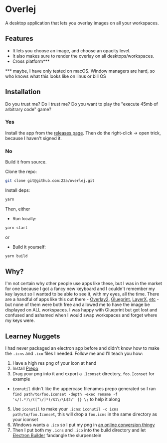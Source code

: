 # Overlej

A desktop application that lets you overlay images on all your workspaces.

## Features
* It lets you choose an image, and choose an opacity level.
* It also makes sure to render the overlay on all desktops/workspaces.
* Cross platform***

*** maybe, I have only tested on macOS. Window managers are hard, so who knows what this looks like on linus or bill OS

## Installation
Do you trust me? Do I trust me? Do you want to play the "execute 45mb of arbitrary code" game?

### Yes
Install the app from the [releases page](https://github.com/22a/overlej/releases).
Then do the right-click -> open trick, because I haven't signed it.

### No
Build it from source.

Clone the repo:
```bash
git clone git@github.com:22a/overlej.git
```

Install deps:
```bash
yarn
```

Then, either

* Run locally:
```bash
yarn start
```

or

* Build it yourself:
```bash
yarn build
```

## Why?
I'm not certain why other people use apps like these, but I was in the market for one because I got a fancy new keyboard and I couldn't remember my key layout so I wanted to be able to see it, with my eyes, all the time. There are a handful of apps like this out there - [Overlay2](http://www.colinthomas.com/overlay/), [Glueprint](http://glueprintapp.com/), [LayerX](https://github.com/yuhua-chen/LayerX), [etc](https://alternativeto.net/software/overlay2/) - but none of them were both free and allowed me to have the image be displayed on ALL workspaces. I was happy with Glueprint but got lost and confused and ashamed when I would swap workspaces and forget where my keys were.


## Learney Nuggets
I had never packaged an electron app before and didn't know how to make the `.icns` and `.ico` files I needed. Follow me and I'll teach you how:

1. Have a high res png of your icon at hand
2. Install [Prepo](https://itunes.apple.com/us/app/prepo/id476533227?mt=12)
3. Drag your png into it and export a `.Iconset` directory, `foo.Iconset` for example
* `iconutil` didn't like the uppercase filenames prepo generated so I ran `find path/to/foo.Iconset -depth -exec rename -f 's/(.*)\/([^\/]*)/$1\/\L$2/' {} \;` to help it along
5. Use `iconutil` to make your `.icns`: `iconutil -c icns path/to/foo.Iconset`, this will drop a `foo.icns` in the same directory as your iconset
6. Windows wants a `.ico` so I put my png in [an online conversion thingy](https://iconverticons.com/online/)
7. Then I put both my `.icns` and `.ico` into the build directory and let [Electron Builder](https://github.com/electron-userland/electron-builder) fandangle the slurpenstein
